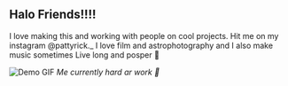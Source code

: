 ## Halo Friends!!!!
I love making this and working with people on cool projects.
Hit me on my instagram @pattyrick._
I love film and astrophotography and I also make music sometimes
Live long and posper :vulcan_salute:


![Demo GIF](https://media.giphy.com/media/v1.Y2lkPTc5MGI3NjExeGx5cTU0eGVicDh0ZXdpc2RtaW00bTdxOWFvMDYwMHAzZjZodnNpNCZlcD12MV9naWZzX3NlYXJjaCZjdD1n/o0vwzuFwCGAFO/giphy.gif)
*Me currently hard ar work :saluting_face:*
